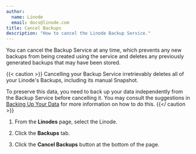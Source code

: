 ```yaml
---
author:
  name: Linode
  email: docs@linode.com
title: Cancel Backups
description: "How to cancel the Linode Backup Service."
---
```


You can cancel the Backup Service at any time, which prevents any new backups from being created using the service and deletes any previously generated backups that may have been stored.

{{< caution >}}
Cancelling your Backup Service irretrievably deletes all of your Linode's Backups, including its manual Snapshot.

To preserve this data, you need to back up your data independently from the Backup Service before cancelling it. You may consult the suggestions in [Backing Up Your Data](/docs/guides/backing-up-your-data/) for more information on how to do this.
{{</ caution >}}

1.  From the **Linodes** page, select the Linode.

1.  Click the **Backups** tab.

1.  Click the **Cancel Backups** button at the bottom of the page.